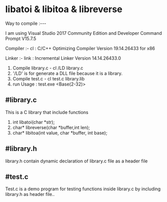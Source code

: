 # libatoi & libitoa & libreverse


Way to compile :--- 

I am using Visual Studio 2017 Community Edition and Developer Command Prompt V15.7.5

Compiler :- cl : C/C++ Optimizing Compiler Version 19.14.26433 for x86

Linker :- link : Incremental Linker Version 14.14.26433.0

1) Compile library.c - cl /LD library.c
2) '/LD' is for generate a DLL file because it is a library.
3) Compile test.c - cl test.c library.lib
4) run Usage : test.exe <Number> <Base(2-32)> 



#library.c
------------------------------------------
This is a C library that include functions

1) int libatoi(char *str);
2) char* libreverse(char *buffer,int len);
3) char* libitoa(int value, char *buffer, int base);

#library.h
------------------------------------------

library.h contain dynamic declaration of library.c file as a header file

#test.c
------------------------------------------
Test.c is a demo program for testing functions inside library.c by including library.h as header file..
